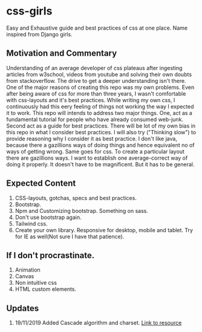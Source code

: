 # css-girls
Easy and Exhaustive guide and best practices of css at one place. Name inspired from Django girls.

## Motivation and Commentary
Understanding of an average developer of css plateaus after ingesting articles from w3school, videos from youtube and solving their own doubts from stackoverflow. The drive to get a deeper understanding isn't there. One of the major reasons of creating this repo was my own problems. Even after being aware of css for more than three  years, I wasn't comfortable with css-layouts and it's best practices. While writing my own css, I continuously had this eery feeling of things not working the way I expected it to work. This repo will intends to address two major things. One, act as a fundamental tutorial for people who have already consumed web-junk. Second act as a guide for best practices. There will be lot of my own bias in this repo in what I consider best practices. I will also try ("Thinking slow") to provide reasoning why I consider it as best practice. I don't like java, because there a gazillions ways of doing things and hence equivalent no of ways of getting wrong. Same goes for css. To create a particular layout there are gazillions ways. I want to establish one average-correct way of doing it properly. It doesn't have to be magnificent. But it has to be general.

## Expected Content

1. CSS-layouts, gotchas, specs and best practices.
2. Bootstrap.
3. Npm and Customizing bootstrap. Something on sass.
4. Don't use bootstrap again.
5. Tailwind css.
6. Create your own library. Responsive for desktop, mobile and tablet. Try for IE as well(Not sure I have that patience). 

## If I don't procrastinate.

1. Animation 
2. Canvas
3. Non intuitive css
4. HTML custom elements.

## Updates

1. 19/11/2019 Added Cascade algorithm and charset. [Link to resource](https://github.com/rava-dosa/css-girls/tree/master/general)
